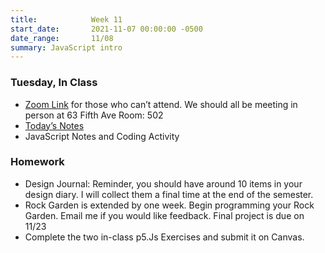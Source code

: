 ```yaml
---
title:            Week 11
start_date:       2021-11-07 00:00:00 -0500
date_range:       11/08
summary: JavaScript intro
---
```


### Tuesday, In Class

- [Zoom Link](https://NewSchool.zoom.us/my/nikafisher) for those who can&rsquo;t attend. We should all be meeting in person at 63 Fifth Ave Room: 502
- [Today&rsquo;s Notes](https://paper.dropbox.com/doc/Parsons-CI-Week-12-JavaScript-Libraries--BWSoL21w7DdPNo50NI8rR07lAQ-g0cYvb5Z56LZwnVxNvHdF)
- JavaScript Notes and Coding Activity


### Homework

- Design Journal: Reminder, you should have around 10 items in your design diary. I will collect them a final time at the end of the semester.
- Rock Garden is extended by one week. Begin programming your Rock Garden. Email me if you would like feedback. Final project is due on 11/23
- Complete the two in-class p5.Js Exercises and submit it on Canvas.